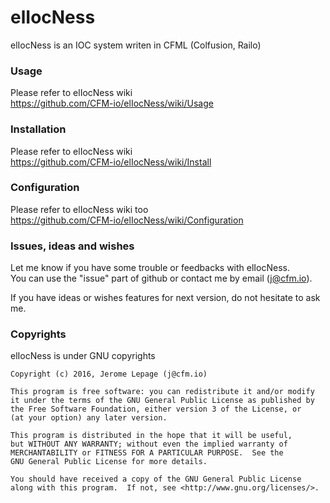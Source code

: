 # elIocNess
elIocNess is an IOC system writen in CFML (Colfusion, Railo)


### Usage
Please refer to elIocNess wiki   
https://github.com/CFM-io/elIocNess/wiki/Usage    
    
    
### Installation
Please refer to elIocNess wiki   
https://github.com/CFM-io/elIocNess/wiki/Install    
     
    
### Configuration
Please refer to elIocNess wiki too   
https://github.com/CFM-io/elIocNess/wiki/Configuration     
    

### Issues, ideas and wishes
Let me know if you have some trouble or feedbacks with elIocNess.   
You can use the "issue" part of github or contact me by email (j@cfm.io).   
   
If you have ideas or wishes features for next version, do not hesitate to ask me.   
    


### Copyrights
elIocNess is under GNU copyrights   

	Copyright (c) 2016, Jerome Lepage (j@cfm.io)
	
	This program is free software: you can redistribute it and/or modify
	it under the terms of the GNU General Public License as published by
	the Free Software Foundation, either version 3 of the License, or
	(at your option) any later version.
	
	This program is distributed in the hope that it will be useful,
	but WITHOUT ANY WARRANTY; without even the implied warranty of
	MERCHANTABILITY or FITNESS FOR A PARTICULAR PURPOSE.  See the
	GNU General Public License for more details.
	
	You should have received a copy of the GNU General Public License
	along with this program.  If not, see <http://www.gnu.org/licenses/>.
